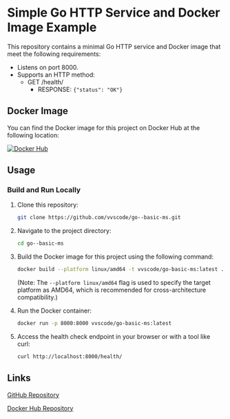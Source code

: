# Simple Go HTTP Service and Docker Image Example

This repository contains a minimal Go HTTP service and Docker image that meet the following requirements:

- Listens on port 8000.
- Supports an HTTP method:
  - GET /health/
    - RESPONSE: `{"status": "OK"}`

## Docker Image

You can find the Docker image for this project on Docker Hub at the following location:

[![Docker Hub](https://img.shields.io/badge/Docker%20Hub-Go%20Basic%20MS-blue)](https://hub.docker.com/repository/docker/vvscode/go-basic-ms)

## Usage

### Build and Run Locally

1. Clone this repository:
   ```bash
   git clone https://github.com/vvscode/go--basic-ms.git

1. Navigate to the project directory:
   ```bash
   cd go--basic-ms

1. Build the Docker image for this project using the following command:
   ```bash
   docker build --platform linux/amd64 -t vvscode/go-basic-ms:latest .
    ```
    (Note: The `--platform linux/amd64` flag is used to specify the target platform as AMD64, which is recommended for cross-architecture compatibility.)

1. Run the Docker container:

   ```bash
   docker run -p 8000:8000 vvscode/go-basic-ms:latest

1. Access the health check endpoint in your browser or with a tool like curl:
   ```bash
   curl http://localhost:8000/health/


## Links

[GitHub Repository](https://github.com/vvscode/go--basic-ms)

[Docker Hub Repository](https://hub.docker.com/repository/docker/vvscode/go-basic-ms)
